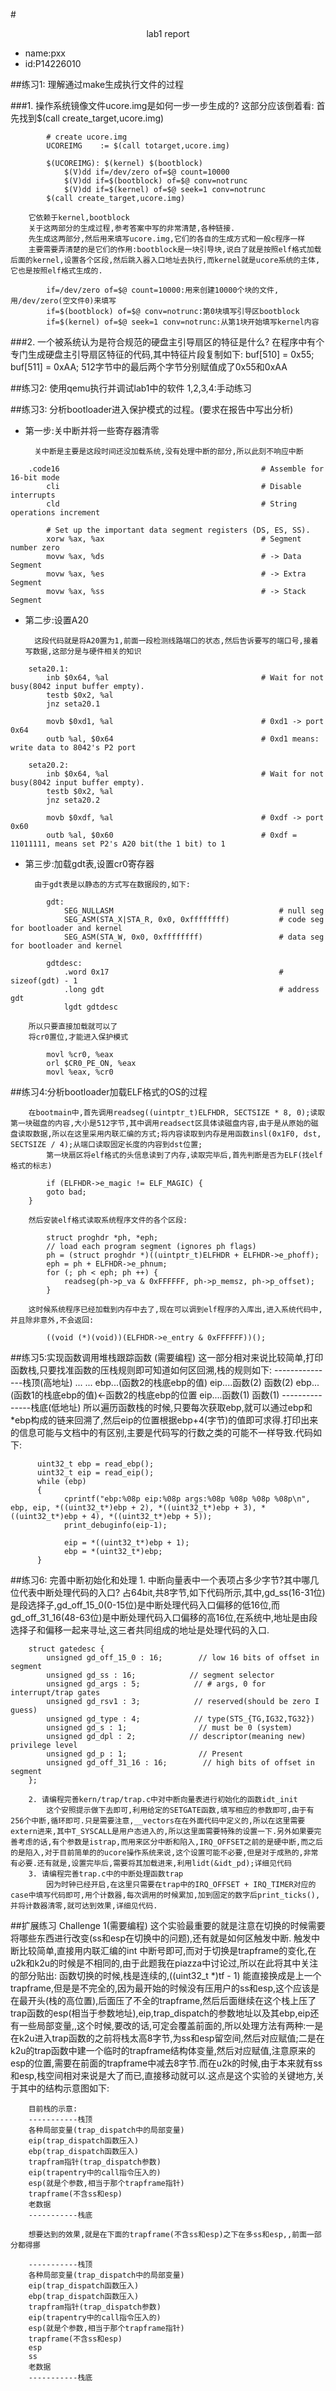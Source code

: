 #<center>lab1 report</center>
* name:pxx
* id:P14226010

##练习1: 理解通过make生成执行文件的过程

###1. 操作系统镜像文件ucore.img是如何一步一步生成的?
		这部分应该倒着看:
		首先找到$(call create_target,ucore.img)
```		
		# create ucore.img
		UCOREIMG	:= $(call totarget,ucore.img)

		$(UCOREIMG): $(kernel) $(bootblock)
			$(V)dd if=/dev/zero of=$@ count=10000
			$(V)dd if=$(bootblock) of=$@ conv=notrunc
			$(V)dd if=$(kernel) of=$@ seek=1 conv=notrunc
		$(call create_target,ucore.img)
```
		它依赖于kernel,bootblock
		关于这两部分的生成过程,参考答案中写的非常清楚,各种链接.
		先生成这两部分,然后用来填写ucore.img,它们的各自的生成方式和一般c程序一样
		主要需要弄清楚的是它们的作用:bootblock是一块引导块,说白了就是按照elf格式加载后面的kernel,设置各个区段,然后跳入器入口地址去执行,而kernel就是ucore系统的主体,它也是按照elf格式生成的.
```		
		if=/dev/zero of=$@ count=10000:用来创建10000个块的文件,用/dev/zero(空文件0)来填写
		if=$(bootblock) of=$@ conv=notrunc:第0块填写引导区bootblock
		if=$(kernel) of=$@ seek=1 conv=notrunc:从第1块开始填写kernel内容
```		
###2. 一个被系统认为是符合规范的硬盘主引导扇区的特征是什么?
        在程序中有个专门生成硬盘主引导扇区特征的代码,其中特征片段复制如下:
		buf[510] = 0x55;
		buf[511] = 0xAA;
		512字节中的最后两个字节分别赋值成了0x55和0xAA
        	   
##练习2: 使用qemu执行并调试lab1中的软件
	1,2,3,4:手动练习
	
##练习3: 分析bootloader进入保护模式的过程。(要求在报告中写出分析)
* 第一步:关中断并将一些寄存器清零

		关中断是主要是这段时间还没加载系统,没有处理中断的部分,所以此刻不响应中断
```
	.code16                                             # Assemble for 16-bit mode
	    cli                                             # Disable interrupts
	    cld                                             # String operations increment

	    # Set up the important data segment registers (DS, ES, SS).
	    xorw %ax, %ax                                   # Segment number zero
	    movw %ax, %ds                                   # -> Data Segment
	    movw %ax, %es                                   # -> Extra Segment
	    movw %ax, %ss                                   # -> Stack Segment
```	    
* 第二步:设置A20
		
		这段代码就是将A20置为1,前面一段检测线路端口的状态,然后告诉要写的端口号,接着写数据,这部分是与硬件相关的知识
```
	seta20.1:
	    inb $0x64, %al                                  # Wait for not busy(8042 input buffer empty).
	    testb $0x2, %al
	    jnz seta20.1

	    movb $0xd1, %al                                 # 0xd1 -> port 0x64
	    outb %al, $0x64                                 # 0xd1 means: write data to 8042's P2 port

	seta20.2:
	    inb $0x64, %al                                  # Wait for not busy(8042 input buffer empty).
	    testb $0x2, %al
	    jnz seta20.2

	    movb $0xdf, %al                                 # 0xdf -> port 0x60
	    outb %al, $0x60                                 # 0xdf = 11011111, means set P2's A20 bit(the 1 bit) to 1
```
* 第三步:加载gdt表,设置cr0寄存器

        由于gdt表是以静态的方式写在数据段的,如下:
```
		gdt:
		    SEG_NULLASM                                     # null seg
		    SEG_ASM(STA_X|STA_R, 0x0, 0xffffffff)           # code seg for bootloader and kernel
		    SEG_ASM(STA_W, 0x0, 0xffffffff)                 # data seg for bootloader and kernel

		gdtdesc:
		    .word 0x17                                      # sizeof(gdt) - 1
		    .long gdt                                       # address gdt
			lgdt gdtdesc
```
        所以只要直接加载就可以了
		将cr0置位,才能进入保护模式
```
	    movl %cr0, %eax
	    orl $CR0_PE_ON, %eax
	    movl %eax, %cr0
```
##练习4:分析bootloader加载ELF格式的OS的过程

        在bootmain中,首先调用readseg((uintptr_t)ELFHDR, SECTSIZE * 8, 0);读取第一块磁盘的内容,大小是512字节,其中调用readsect区具体读磁盘内容,由于是从原始的磁盘读取数据,所以在这里采用内联汇编的方式;将内容读取到内存是用函数insl(0x1F0, dst, SECTSIZE / 4);从端口读取固定长度的内容到dst位置;
        	第一块扇区将elf格式的头信息读到了内存,读取完毕后,首先判断是否为ELF(找elf格式的标志)
``` 
        if (ELFHDR->e_magic != ELF_MAGIC) {
        goto bad;
    }
``` 
        然后安装elf格式读取系统程序文件的各个区段:
```
        struct proghdr *ph, *eph;
        // load each program segment (ignores ph flags)
        ph = (struct proghdr *)((uintptr_t)ELFHDR + ELFHDR->e_phoff);
        eph = ph + ELFHDR->e_phnum;
        for (; ph < eph; ph ++) {
            readseg(ph->p_va & 0xFFFFFF, ph->p_memsz, ph->p_offset);
        }
```
        这时候系统程序已经加载到内存中去了,现在可以调到elf程序的入库出,进入系统代码中,并且除非意外,不会返回:
```
        ((void (*)(void))(ELFHDR->e_entry & 0xFFFFFF))();
```
##练习5:实现函数调用堆栈跟踪函数	(需要编程)
        这一部分相对来说比较简单,打印函数栈,只要找准函数的压栈规则即可知道如何区回溯,栈的规则如下:
        ---------------栈顶(高地址)
        ...
        ...
        ebp...(函数2的栈底ebp的值)
        eip....函数(2)
        函数(2)
        ebp...(函数1的栈底ebp的值)<-函数2的栈底ebp的位置
        eip....函数(1)
        函数(1)
        ---------------栈底(低地址)
        所以遍历函数栈的时候,只要每次获取ebp,就可以通过ebp和*ebp构成的链来回溯了,然后eip的位置根据ebp+4(字节)的值即可求得.打印出来的信息可能与文档中的有区别,主要是代码写的行数之类的可能不一样导致.代码如下:
```
      uint32_t ebp = read_ebp();
      uint32_t eip = read_eip();
      while (ebp)
      {
            cprintf("ebp:%08p eip:%08p args:%08p %08p %08p %08p\n", ebp, eip, *((uint32_t*)ebp + 2), *((uint32_t*)ebp + 3), *((uint32_t*)ebp + 4), *((uint32_t*)ebp + 5));
            print_debuginfo(eip-1);

            eip = *((uint32_t*)ebp + 1);
            ebp = *(uint32_t*)ebp;
      }

```
##练习6: 完善中断初始化和处理
	   1. 中断向量表中一个表项占多少字节?其中哪几位代表中断处理代码的入口?
            占64bit,共8字节,如下代码所示,其中,gd_ss(16-31位)是段选择子,gd_off_15_0(0-15位)是中断处理代码入口偏移的低16位,而gd_off_31_16(48-63位)是中断处理代码入口偏移的高16位,在系统中,地址是由段选择子和偏移一起来寻址,这三者共同组成的地址是处理代码的入口.
```
    struct gatedesc {
        unsigned gd_off_15_0 : 16;        // low 16 bits of offset in segment
        unsigned gd_ss : 16;            // segment selector
        unsigned gd_args : 5;            // # args, 0 for interrupt/trap gates
        unsigned gd_rsv1 : 3;            // reserved(should be zero I guess)
        unsigned gd_type : 4;            // type(STS_{TG,IG32,TG32})
        unsigned gd_s : 1;                // must be 0 (system)
        unsigned gd_dpl : 2;            // descriptor(meaning new) privilege level
        unsigned gd_p : 1;                // Present
        unsigned gd_off_31_16 : 16;        // high bits of offset in segment
    };
```
        2. 请编程完善kern/trap/trap.c中对中断向量表进行初始化的函数idt_init
            这个安照提示做下去即可,利用给定的SETGATE函数,填写相应的参数即可,由于有256个中断,循环即可.只是需要注意,__vectors在在外面代码中定义的,所以在这里需要extern进来,其中T_SYSCALL是用户态进入的,所以这里面需要特殊的设置一下.另外如果要完善考虑的话,有个参数是istrap,而用来区分中断和陷入,IRQ_OFFSET之前的是硬中断,而之后的是陷入,对于目前简单的的ucore操作系统来说,这个设置可能不必要,但是对于成熟的,非常有必要.还有就是,设置完毕后,需要将其加载进来,利用lidt(&idt_pd);详细见代码
        3. 请编程完善trap.c中的中断处理函数trap
            因为时钟已经开启,在这里只需要在trap中的IRQ_OFFSET + IRQ_TIMER对应的case中填写代码即可,用个计数器,每次调用的时候累加,加到固定的数字后print_ticks(),并将计数器清零,就可达到效果,详细见代码.
            
##扩展练习	Challenge	1(需要编程)
        这个实验最重要的就是注意在切换的时候需要将哪些东西进行改变(ss和esp在切换中的问题),还有就是如何区触发中断.
        触发中断比较简单,直接用内联汇编的int 中断号即可,而对于切换是trapframe的变化,在u2k和k2u的时候是不相同的,由于此题我在piazza中讨论过,所以在此将其中关注的部分贴出:
        函数切换的时候,栈是连续的,((uint32_t *)tf - 1) 能直接换成是上一个trapframe,但是是不完全的,因为最开始的时候没有压用户的ss和esp,这个应该是在最开头(栈的高位置),后面压了不全的trapframe,然后后面继续在这个栈上压了trap函数的esp(相当于参数地址),eip,trap_dispatch的参数地址以及其ebp,eip还有一些局部变量,,这个时候,要改的话,可定会覆盖前面的,所以处理方法有两种:一是在k2u进入trap函数的之前将栈太高8字节,为ss和esp留空间,然后对应赋值;二是在k2u的trap函数中建一个临时的trapframe结构体变量,然后对应赋值,注意原来的esp的位置,需要在前面的trapframe中减去8字节.而在u2k的时候,由于本来就有ss和esp,栈空间相对来说是大了而已,直接移动就可以.这点是这个实验的关键地方,关于其中的结构示意图如下:
```
    目前栈的示意:
    -----------栈顶
    各种局部变量(trap_dispatch中的局部变量)
    eip(trap_dispatch函数压入)
    ebp(trap_dispatch函数压入)
    trapfram指针(trap_dispatch参数)
    eip(trapentry中的call指令压入的)
    esp(就是个参数,相当于那个trapframe指针)
    trapframe(不含ss和esp)
    老数据
    -----------栈底
```
        想要达到的效果,就是在下面的trapframe(不含ss和esp)之下在多ss和esp,,前面一部分都得挪
```
    -----------栈顶
    各种局部变量(trap_dispatch中的局部变量)
    eip(trap_dispatch函数压入)
    ebp(trap_dispatch函数压入)
    trapfram指针(trap_dispatch参数)
    eip(trapentry中的call指令压入的)
    esp(就是个参数,相当于那个trapframe指针)
    trapframe(不含ss和esp)
    esp
    ss
    老数据
    -----------栈底
```
